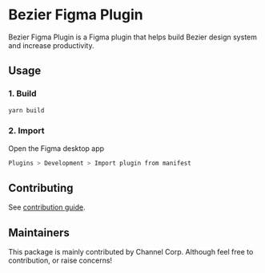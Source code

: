 # Bezier Figma Plugin

Bezier Figma Plugin is a Figma plugin that helps build Bezier design system and increase productivity.

## Usage

### 1. Build

```bash
yarn build
```

### 2. Import

Open the Figma desktop app

```bash
Plugins > Development > Import plugin from manifest
```

## Contributing

See [contribution guide](https://github.com/channel-io/bezier-react/wiki/Contribute).

## Maintainers

This package is mainly contributed by Channel Corp. Although feel free to contribution, or raise concerns!
